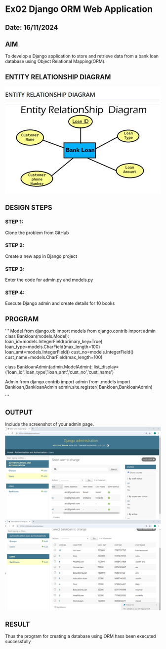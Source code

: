 # Ex02 Django ORM Web Application
## Date: 16/11/2024

## AIM
To develop a Django application to store and retrieve data from a bank loan database using Object Relational Mapping(ORM).

## ENTITY RELATIONSHIP DIAGRAM
![alt text](<WhatsApp Image 2024-11-16 at 14.17.22_d1066e43.jpg>)

## DESIGN STEPS

### STEP 1:
Clone the problem from GitHub

### STEP 2:
Create a new app in Django project

### STEP 3:
Enter the code for admin.py and models.py

### STEP 4:
Execute Django admin and create details for 10 books

## PROGRAM
'''
Model
from django.db import models
from django.contrib import admin
class Bankloan(models.Model):
    loan_id=models.IntegerField(primary_key=True)
    loan_type=models.CharField(max_length=100)
    loan_amt=models.IntegerField()
    cust_no=models.IntegerField()
    cust_name=models.CharField(max_length=100)
 
class BankloanAdmin(admin.ModelAdmin):
    list_display=('loan_id','loan_type','loan_amt','cust_no','cust_name')

Admin
from django.contrib import admin
from .models import Bankloan,BankloanAdmin
admin.site.register( Bankloan,BankloanAdmin)

'''

## OUTPUT

Include the screenshot of your admin page.
![alt text](<Screenshot 2024-11-16 141416.png>)
![alt text](<Screenshot 2024-11-16 141438.png>)


## RESULT
Thus the program for creating a database using ORM hass been executed successfully
